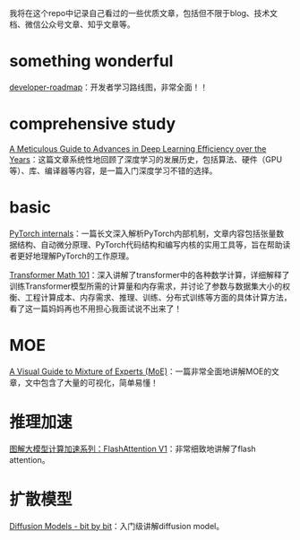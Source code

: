 我将在这个repo中记录自己看过的一些优质文章，包括但不限于blog、技术文档、微信公众号文章、知乎文章等。



# something wonderful

[developer-roadmap](https://github.com/kamranahmedse/developer-roadmap)：开发者学习路线图，非常全面！！



# comprehensive study

[A Meticulous Guide to Advances in Deep Learning Efficiency over the Years](https://alexzhang13.github.io/blog/2024/efficient-dl/)：这篇文章系统性地回顾了深度学习的发展历史，包括算法、硬件（GPU等）、库、编译器等内容，是一篇入门深度学习不错的选择。



# basic

[PyTorch internals](http://blog.ezyang.com/2019/05/pytorch-internals/?continueFlag=f625166ef792bb9d445c5e81716c454e)：一篇长文深入解析PyTorch内部机制，文章内容包括张量数据结构、自动微分原理、PyTorch代码结构和编写内核的实用工具等，旨在帮助读者更好地理解PyTorch的工作原理。

[Transformer Math 101](https://blog.eleuther.ai/transformer-math/?continueFlag=f625166ef792bb9d445c5e81716c454e)：深入讲解了transformer中的各种数学计算，详细解释了训练Transformer模型所需的计算量和内存需求，并讨论了参数与数据集大小的权衡、工程计算成本、内存需求、推理、训练、分布式训练等方面的具体计算方法，看了这一篇妈妈再也不用担心我面试说不出来了！



# MOE

[A Visual Guide to Mixture of Experts (MoE)](newsletter.maartengrootendorst.com/p/a-visual-guide-to-mixture-of-experts)：一篇非常全面地讲解MOE的文章，文中包含了大量的可视化，简单易懂！





# 推理加速

[图解大模型计算加速系列：FlashAttention V1](https://www.zhihu.com/question/591646269/answer/3309904882?utm_psn=1858655279132069888)：非常细致地讲解了flash attention。





# 扩散模型

[Diffusion Models - bit by bit](https://lunar-joke-35b.notion.site/Diffusion-Models-bit-by-bit-10fba4b6a3fa80458d16e58036875747)：入门级讲解diffusion model。